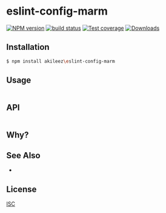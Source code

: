 # eslint-config-marm
[![NPM version][npm-image]][npm-url]
[![build status][travis-image]][travis-url]
[![Test coverage][coveralls-image]][coveralls-url]
[![Downloads][downloads-image]][downloads-url]

## Installation
```bash
$ npm install akileez\eslint-config-marm
```

## Usage
```js

```

## API
```js

```

## Why?


## See Also
-

## License
[ISC](https://github.com/akileez/eslint-config-marm/blob/master/LICENSE)

[npm-image]: https://img.shields.io/npm/v/eslint-config-marm.svg?style=flat-square
[npm-url]: https://npmjs.org/package/eslint-config-marm
[travis-image]: https://img.shields.io/travis/akileez/eslint-config-marm.svg?style=flat-square
[travis-url]: https://travis-ci.org/akileez/eslint-config-marm
[coveralls-image]: https://img.shields.io/coveralls/akileez/eslint-config-marm.svg?style=flat-square
[coveralls-url]: https://coveralls.io/r/akileez/eslint-config-marm?branch=master
[downloads-image]: http://img.shields.io/npm/dm/eslint-config-marm.svg?style=flat-square
[downloads-url]: https://npmjs.org/package/eslint-config-marm
